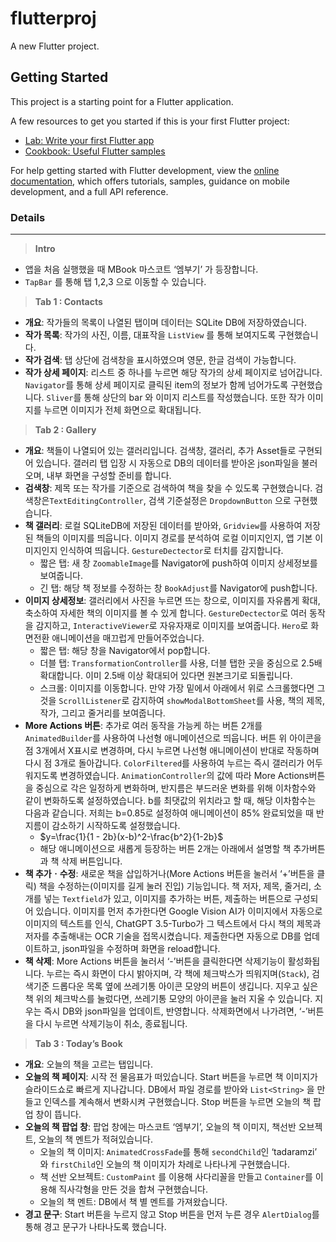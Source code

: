 # flutterproj

A new Flutter project.

## Getting Started

This project is a starting point for a Flutter application.

A few resources to get you started if this is your first Flutter project:

- [Lab: Write your first Flutter app](https://docs.flutter.dev/get-started/codelab)
- [Cookbook: Useful Flutter samples](https://docs.flutter.dev/cookbook)

For help getting started with Flutter development, view the
[online documentation](https://docs.flutter.dev/), which offers tutorials,
samples, guidance on mobile development, and a full API reference.
### Details

---

> **Intro**
> 
- 앱을 처음 실행했을 때 MBook 마스코트 ‘엠부기’ 가 등장합니다.
- `TapBar` 를 통해 탭 1,2,3 으로 이동할 수 있습니다.

> **Tab 1 : Contacts**
> 
- **개요**: 작가들의 목록이 나열된 탭이며 데이터는 SQLite DB에 저장하였습니다.
- **작가 목록**: 작가의 사진, 이름, 대표작을 `ListView` 를 통해 보여지도록 구현했습니다.
- **작가 검색**: 탭 상단에 검색창을 표시하였으며 영문, 한글 검색이 가능합니다.
- **작가 상세 페이지**: 리스트 중 하나를 누르면 해당 작가의 상세 페이지로 넘어갑니다. `Navigator`를 통해 상세 페이지로 클릭된 item의 정보가 함께 넘어가도록 구현했습니다. `Sliver`를 통해 상단의 bar 와 이미지 리스트를 작성했습니다. 또한 작가 이미지를 누르면 이미지가 전체 화면으로 확대됩니다.

> **Tab 2 : Gallery**
> 
- **개요**: 책들이 나열되어 있는 갤러리입니다. 검색창, 갤러리, 추가 Asset들로 구현되어 있습니다. 갤러리 탭 입장 시 자동으로 DB의 데이터를 받아온 json파일을 불러오며, 내부 화면을 구성할 준비를 합니다.
- **검색창**: 제목 또는 작가를 기준으로 검색하여 책을 찾을 수 있도록 구현했습니다. 검색창은`TextEditingController`, 검색 기준설정은 `DropdownButton` 으로 구현했습니다.
- **책 갤러리**: 로컬 SQLiteDB에 저장된 데이터를 받아와, `Gridview`를 사용하여 저장된 책들의 이미지를 띄웁니다. 이미지 경로를 분석하여 로컬 이미지인지, 앱 기본 이미지인지 인식하여 띄웁니다. `GestureDectector`로 터치를 감지합니다.
    - 짧은 탭: 새 창 `ZoomableImage`를 Navigator에 push하여 이미지 상세정보를 보여줍니다.
    - 긴 탭: 해당 책 정보를 수정하는 창 `BookAdjust`를 Navigator에 push합니다.
- **이미지 상세정보**: 갤러리에서 사진을 누르면 뜨는 창으로, 이미지를 자유롭게 확대, 축소하여 자세한 책의 이미지를 볼 수 있게 합니다. `GestureDectector`로 여러 동작을 감지하고, `InteractiveViewer`로 자유자재로 이미지를 보여줍니다. `Hero`로 화면전환 애니메이션을 매끄럽게 만들어주었습니다.
    - 짧은 탭: 해당 창을 Navigator에서 pop합니다.
    - 더블 탭: `TransformationController`를 사용, 더블 탭한 곳을 중심으로 2.5배 확대합니다. 이미 2.5배 이상 확대되어 있다면 원본크기로 되돌립니다.
    - 스크롤: 이미지를 이동합니다. 만약 가장 밑에서 아래에서 위로 스크롤했다면 그것을 `ScrollListener`로 감지하여 `showModalBottomSheet`를 사용, 책의 제목, 작가, 그리고 줄거리를 보여줍니다.
- **More Actions 버튼**: 추가로 여러 동작을 가능케 하는 버튼 2개를 `AnimatedBuilder`를 사용하여 나선형 애니메이션으로 띄웁니다. 버튼 위 아이콘을 점 3개에서 X표시로 변경하며, 다시 누르면 나선형 애니메이션이 반대로 작동하며 다시 점 3개로 돌아갑니다. `ColorFiltered`를 사용하여 누르는 즉시 갤러리가 어두워지도록 변경하였습니다. `AnimationController`의 값에 따라 More Actions버튼을 중심으로 각은 일정하게 변화하며, 반지름은 부드러운 변화를 위해 이차함수와 같이 변화하도록 설정하였습니다. b를 최댓값의 위치라고 할 때, 해당 이차함수는 다음과 같습니다. 저희는 b=0.85로 설정하여 애니메이션이 85% 완료되었을 때 반지름이 감소하기 시작하도록 설정했습니다.
    - $y=\frac{1}{1 - 2b}(x-b)^2-\frac{b^2}{1-2b}$
    - 해당 애니메이션으로 새롭게 등장하는 버튼 2개는 아래에서 설명할 책 추가버튼과 책 삭제 버튼입니다.
- **책 추가ㆍ수정**: 새로운 책을 삽입하거나(More Actions 버튼을 눌러서 ‘+’버튼을 클릭) 책을 수정하는(이미지를 길게 눌러 진입) 기능입니다. 책 저자, 제목, 줄거리, 소개를 넣는 `Textfield`가 있고, 이미지를 추가하는 버튼, 제출하는 버튼으로 구성되어 있습니다. 이미지를 먼저 추가한다면 Google Vision AI가 이미지에서 자동으로 이미지의 텍스트를 인식, ChatGPT 3.5-Turbo가 그 텍스트에서 다시 책의 제목과 저자를 추출해내는 OCR 기술을 접목시켰습니다. 제출한다면 자동으로 DB를 업데이트하고, json파일을 수정하며 화면을 reload합니다.
- **책 삭제**: More Actions 버튼을 눌러서 ‘-’버튼을 클릭한다면 삭제기능이 활성화됩니다. 누르는 즉시 화면이 다시 밝아지며, 각 책에 체크박스가 띄워지며(`Stack`), 검색기준 드롭다운 목록 옆에 쓰레기통 아이콘 모양의 버튼이 생깁니다. 지우고 싶은 책 위의 체크박스를 눌렀다면, 쓰레기통 모양의 아이콘을 눌러 지울 수 있습니다. 지우는 즉시 DB와 json파일을 업데이트, 반영합니다. 삭제화면에서 나가려면, ‘-’버튼을 다시 누르면 삭제기능이 취소, 종료됩니다.

> **Tab 3 : Today’s Book**
> 
- **개요**: 오늘의 책을 고르는 탭입니다.
- **오늘의 책 페이지**: 시작 전 물음표가 떠있습니다. Start 버튼을 누르면 책 이미지가 슬라이드쇼로 빠르게 지나갑니다. DB에서 파일 경로를 받아와 `List<String>` 을 만들고 인덱스를 계속해서 변화시켜 구현했습니다. Stop 버튼을 누르면 오늘의 책 팝업 창이 뜹니다.
- **오늘의 책 팝업 창**: 팝업 창에는 마스코트 ‘엠부기’, 오늘의 책 이미지, 책선반 오브젝트, 오늘의 책 멘트가 적혀있습니다.
    - 오늘의 책 이미지: `AnimatedCrossFade`를 통해 `secondChild`인 ‘tadaramzi’ 와 `firstChild`인 오늘의 책 이미지가 차례로 나타나게 구현했습니다.
    - 책 선반 오브젝트: `CustomPaint` 를 이용해 사다리꼴을 만들고 `Container`를 이용해 직사각형을 만든 것을 합쳐 구현했습니다.
    - 오늘의 책 멘트: DB에서 책 별 멘트를  가져왔습니다.
- **경고 문구**: Start 버튼을 누르지 않고 Stop 버튼을 먼저 누른 경우 `AlertDialog`를 통해 경고 문구가 나타나도록 했습니다.
